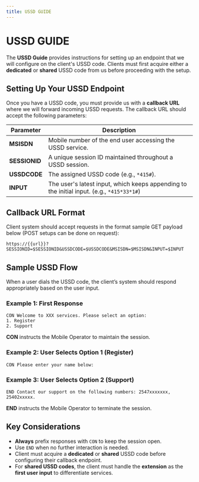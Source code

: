 ```yaml
---
title: USSD GUIDE
---
```


# USSD GUIDE

The **USSD Guide** provides instructions for setting up an endpoint that we will configure on the client's USSD code. Clients must first acquire either a **dedicated** or **shared** USSD code from us before proceeding with the setup.


## Setting Up Your USSD Endpoint

Once you have a USSD code, you must provide us with a **callback URL** where we will forward incoming USSD requests. The callback URL should accept the following parameters:

| Parameter  | Description |
|------------|-------------|
| **MSISDN**  | Mobile number of the end user accessing the USSD service. |
| **SESSIONID** | A unique session ID maintained throughout a USSD session. |
| **USSDCODE** | The assigned USSD code (e.g., `*415#`). |
| **INPUT** | The user's latest input, which keeps appending to the initial input. (e.g., `*415*33*1#`) |

## Callback URL Format

Client system should accept requests in the format sample GET payload below (POST setups can be done on request):

`https://{{url}}?SESSIONID=$SESSIONID&USSDCODE=$USSDCODE&MSISDN=$MSISDN&INPUT=$INPUT`


## Sample USSD Flow
When a user dials the USSD code, the client’s system should respond appropriately based on the user input.

### Example 1: First Response
```text
CON Welcome to XXX services. Please select an option:
1. Register
2. Support
```

**CON** instructs the Mobile Operator to maintain the session.

### Example 2: User Selects Option 1 (Register)

```text
CON Please enter your name below:
```
### Example 3: User Selects Option 2 (Support)
```text
END Contact our support on the following numbers: 2547xxxxxxx, 25402xxxxx.
```
**END** instructs the Mobile Operator to terminate the session.

## Key Considerations
- **Always** prefix responses with `CON` to keep the session open.  
- Use `END` when no further interaction is needed.  
- Client must acquire a **dedicated** or **shared** USSD code before configuring their callback endpoint.  
- For **shared USSD codes**, the client must handle the **extension** as the **first user input** to differentiate services.  


